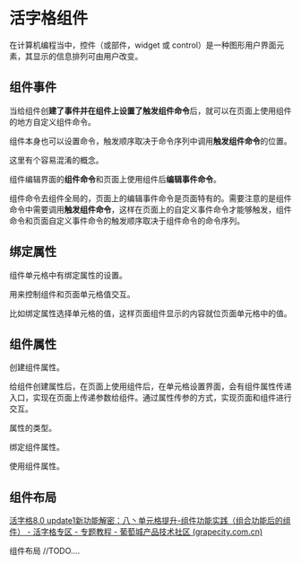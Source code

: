 # 活字格组件

在计算机编程当中，控件（或部件，widget 或 control）是一种图形用户界面元素，其显示的信息排列可由用户改变。







## 组件事件



当给组件创**建了事件并在组件上设置了触发组件命令**后，就可以在页面上使用组件的地方自定义组件命令。

组件本身也可以设置命令，触发顺序取决于命令序列中调用**触发组件命令**的位置。



这里有个容易混淆的概念。

组件编辑界面的**组件命令**和页面上使用组件后**编辑事件命令**。

组件命令去组件全局的，页面上的编辑事件命令是页面特有的。需要注意的是组件命令中需要调用**触发组件命令**，这样在页面上的自定义事件命令才能够触发，组件命令和页面自定义事件命令的触发顺序取决于组件命令的命令序列。





## 绑定属性

组件单元格中有绑定属性的设置。

用来控制组件和页面单元格值交互。

比如绑定属性选择单元格的值，这样页面组件显示的内容就位页面单元格中的值。



## 组件属性

创建组件属性。

给组件创建属性后，在页面上使用组件后，在单元格设置界面，会有组件属性传递入口，实现在页面上传递参数给组件。通过属性传参的方式，实现页面和组件进行交互。

属性的类型。



绑定组件属性。

使用组件属性。





## 组件布局

[活字格8.0 update1新功能解密：八丶单元格提升-组件功能实践（组合功能后的组件） - 活字格专区 - 专题教程 - 葡萄城产品技术社区 (grapecity.com.cn)](https://gcdn.grapecity.com.cn/forum.php?mod=viewthread&tid=152818&extra=page%3D2%26filter%3Dtypeid%26typeid%3D245)

组件布局 //TODO....









